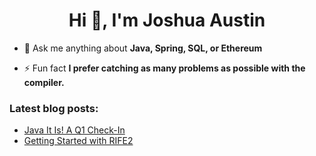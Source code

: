 <h1 align="center">Hi 👋, I'm Joshua Austin</h1>

- 💬 Ask me anything about **Java, Spring, SQL, or Ethereum**

- ⚡ Fun fact **I prefer catching as many problems as possible with the compiler.**

### Latest blog posts:
<!-- BLOG-POST-LIST:START -->
- [Java It Is! A Q1 Check-In](https://dev.to/joshaustintech/java-it-is-a-q1-check-in-3022)
- [Getting Started with RIFE2](https://dev.to/joshaustintech/getting-started-with-rife2-1jih)
<!-- BLOG-POST-LIST:END -->
